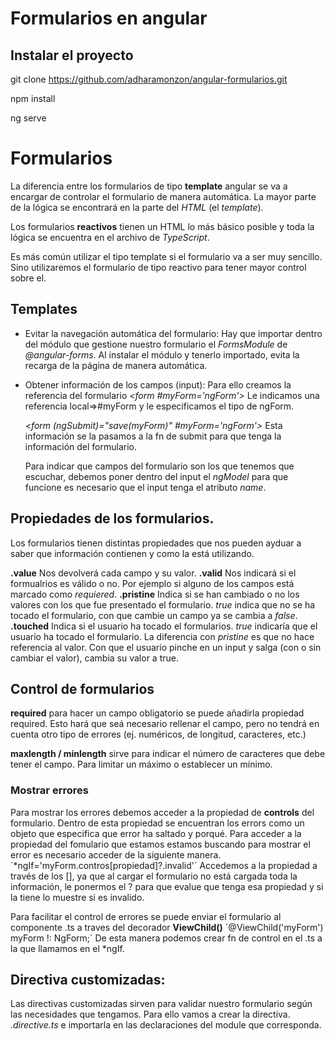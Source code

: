 # Formularios en angular

## Instalar el proyecto

git clone https://github.com/adharamonzon/angular-formularios.git

npm install

ng serve

# Formularios 

La diferencia entre los formularios de tipo **template** angular se va a encargar de controlar el formulario de manera automática. La mayor parte de la lógica se encontrará en la parte del *HTML* (el *template*).

Los formularios **reactivos** tienen un HTML lo más básico posible y toda la lógica se encuentra en el archivo de *TypeScript*.

Es más común utilizar el tipo template si el formulario va a ser muy sencillo. Sino utilizaremos el formulario de tipo reactivo para tener mayor control sobre el.   

## Templates

+ Evitar la navegación automática del formulario: 
  Hay que importar dentro del módulo que gestione nuestro formulario el *FormsModule* de *@angular-forms*.
  Al instalar el módulo y tenerlo importado, evita la recarga de la página de manera automática. 

+ Obtener información de los campos (input):
  Para ello creamos la referencia del formulario *<form #myForm='ngForm'>* Le indicamos una referencia local=>#myForm y le especificamos el tipo de ngForm. 
  
  *<form (ngSubmit)="save(myForm)" #myForm='ngForm'>* Esta información se la pasamos a la fn de submit para que tenga la información del formulario. 

  Para indicar que campos del formulario son los que tenemos que escuchar, debemos poner dentro del input el *ngModel* para que funcione es necesario que el input tenga el atributo *name*.

## Propiedades de los formularios. 
Los formularios tienen distintas propiedades que nos pueden ayduar a saber que información contienen y como la está utilizando. 

**.value** Nos devolverá cada campo y su valor. 
**.valid** Nos indicará si el formualrios es válido o no. Por ejemplo si alguno de los campos está marcado como *requiered*. 
**.pristine** Indica si se han cambiado o no los valores con los que fue presentado el formulario. *true* indica que no se ha tocado el formulario, con que cambie un campo ya se cambia a *false*. 
**.touched**  Indica si el usuario ha tocado el formularios. *true* indicaría que el usuario ha tocado el formulario. La diferencia con *pristine* es que no hace referencia al valor. Con que el usuario pinche en un input y salga (con o sin cambiar el valor), cambia su valor a true. 
## Control de formularios

  **required** para hacer un campo obligatorio se puede añadirla propiedad required. Esto hará que seá necesario rellenar el campo, pero no tendrá en cuenta otro tipo de errores (ej. numéricos, de longitud, caracteres, etc.)

  **maxlength / minlength** sirve para indicar el número de caracteres que debe tener el campo. Para limitar un máximo o establecer un mínimo. 

  ### Mostrar errores
  Para mostrar los errores debemos acceder a la propiedad de **controls** del formulario. Dentro de esta propiedad se encuentran los errors como un objeto que especifica que error ha saltado y porqué. 
  Para acceder a la propiedad del fomulario que estamos estamos buscando para mostrar el error es necesario acceder de la siguiente manera. 
  ´*ngIf='myForm.contros[propiedad]?.invalid'´ Accedemos a la propiedad a través de los [], ya que al cargar el formulario no está cargada toda la información, le ponermos el ? para que evalue que tenga esa propiedad y si la tiene lo muestre si es invalido.

Para facilitar el control de errores se puede enviar el formulario al componente .ts a traves del decorador **ViewChild()** 
´@ViewChild('myForm') myForm !: NgForm;´ De esta manera podemos crear fn de control en el .ts a la que llamamos en el *ngIf.

## Directiva customizadas: 

Las directivas customizadas sirven para validar nuestro formulario según las necesidades que tengamos. Para ello vamos a crear la directiva. *.directive.ts* e importarla en las declaraciones del module que corresponda.